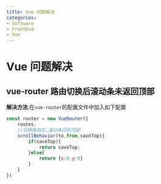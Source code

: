 ```yaml
---
title: Vue 问题解决
categories:
- Software
- FrontEnd
- Vue
---
```

# Vue 问题解决

## vue-router 路由切换后滚动条未返回顶部

**解决方法**:在`vue-router`的配置文件中加入如下配置

```js
const router = new VueRouter({
    routes,
    //切换路由后,滚动条回到顶部
    scrollBehavior(to,from,saveTop){
        if(saveTop){
            return saveTop;
        }else{
            return {x:0,y:0}
        }
    }
})
```
